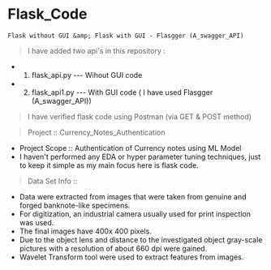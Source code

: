 # Flask_Code
`Flask without GUI &amp; Flask with GUI - Flasgger (A_swagger_API)`

> I have added two api's in this repository :
* 1. flask_api.py  --- Wihout GUI code
* 2. flask_api1.py --- With GUI code ( I have used Flasgger (A_swagger_API))

> I have verified flask code using Postman (via GET & POST method)

> Project :: Currency_Notes_Authentication
* Project Scope :: Authentication of Currency notes using ML Model 
* I haven't performed any EDA or hyper parameter tuning techniques, just to keep it simple as my main focus here is flask code.

> Data Set Info :: 
- Data were extracted from images that were taken from genuine and forged banknote-like specimens. 
- For digitization, an industrial camera usually used for print inspection was used. 
- The final images have 400x 400 pixels. 
- Due to the object lens and distance to the investigated object gray-scale pictures with a resolution of about 660 dpi were gained. 
- Wavelet Transform tool were used to extract features from images.



